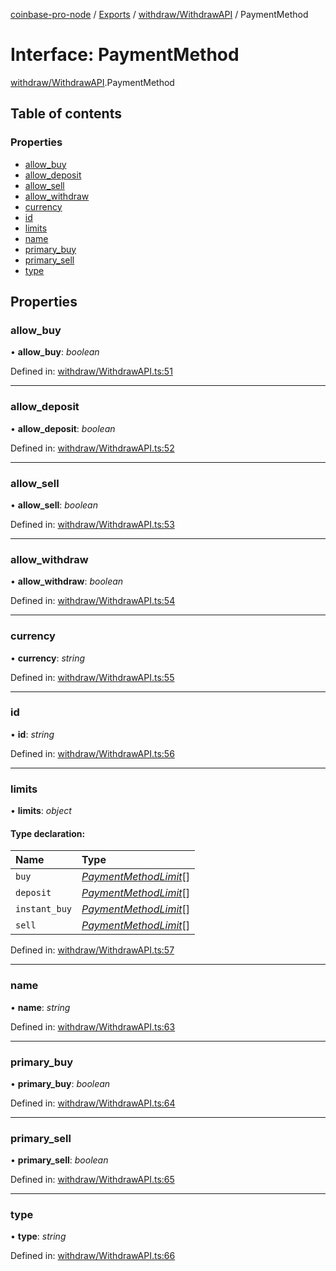 [coinbase-pro-node](../README.md) / [Exports](../modules.md) / [withdraw/WithdrawAPI](../modules/withdraw_withdrawapi.md) / PaymentMethod

# Interface: PaymentMethod

[withdraw/WithdrawAPI](../modules/withdraw_withdrawapi.md).PaymentMethod

## Table of contents

### Properties

- [allow_buy](withdraw_withdrawapi.paymentmethod.md#allow_buy)
- [allow_deposit](withdraw_withdrawapi.paymentmethod.md#allow_deposit)
- [allow_sell](withdraw_withdrawapi.paymentmethod.md#allow_sell)
- [allow_withdraw](withdraw_withdrawapi.paymentmethod.md#allow_withdraw)
- [currency](withdraw_withdrawapi.paymentmethod.md#currency)
- [id](withdraw_withdrawapi.paymentmethod.md#id)
- [limits](withdraw_withdrawapi.paymentmethod.md#limits)
- [name](withdraw_withdrawapi.paymentmethod.md#name)
- [primary_buy](withdraw_withdrawapi.paymentmethod.md#primary_buy)
- [primary_sell](withdraw_withdrawapi.paymentmethod.md#primary_sell)
- [type](withdraw_withdrawapi.paymentmethod.md#type)

## Properties

### allow_buy

• **allow_buy**: _boolean_

Defined in: [withdraw/WithdrawAPI.ts:51](https://github.com/bennycode/coinbase-pro-node/blob/845b71d/src/withdraw/WithdrawAPI.ts#L51)

---

### allow_deposit

• **allow_deposit**: _boolean_

Defined in: [withdraw/WithdrawAPI.ts:52](https://github.com/bennycode/coinbase-pro-node/blob/845b71d/src/withdraw/WithdrawAPI.ts#L52)

---

### allow_sell

• **allow_sell**: _boolean_

Defined in: [withdraw/WithdrawAPI.ts:53](https://github.com/bennycode/coinbase-pro-node/blob/845b71d/src/withdraw/WithdrawAPI.ts#L53)

---

### allow_withdraw

• **allow_withdraw**: _boolean_

Defined in: [withdraw/WithdrawAPI.ts:54](https://github.com/bennycode/coinbase-pro-node/blob/845b71d/src/withdraw/WithdrawAPI.ts#L54)

---

### currency

• **currency**: _string_

Defined in: [withdraw/WithdrawAPI.ts:55](https://github.com/bennycode/coinbase-pro-node/blob/845b71d/src/withdraw/WithdrawAPI.ts#L55)

---

### id

• **id**: _string_

Defined in: [withdraw/WithdrawAPI.ts:56](https://github.com/bennycode/coinbase-pro-node/blob/845b71d/src/withdraw/WithdrawAPI.ts#L56)

---

### limits

• **limits**: _object_

#### Type declaration:

| Name          | Type                                                                 |
| :------------ | :------------------------------------------------------------------- |
| `buy`         | [_PaymentMethodLimit_](withdraw_withdrawapi.paymentmethodlimit.md)[] |
| `deposit`     | [_PaymentMethodLimit_](withdraw_withdrawapi.paymentmethodlimit.md)[] |
| `instant_buy` | [_PaymentMethodLimit_](withdraw_withdrawapi.paymentmethodlimit.md)[] |
| `sell`        | [_PaymentMethodLimit_](withdraw_withdrawapi.paymentmethodlimit.md)[] |

Defined in: [withdraw/WithdrawAPI.ts:57](https://github.com/bennycode/coinbase-pro-node/blob/845b71d/src/withdraw/WithdrawAPI.ts#L57)

---

### name

• **name**: _string_

Defined in: [withdraw/WithdrawAPI.ts:63](https://github.com/bennycode/coinbase-pro-node/blob/845b71d/src/withdraw/WithdrawAPI.ts#L63)

---

### primary_buy

• **primary_buy**: _boolean_

Defined in: [withdraw/WithdrawAPI.ts:64](https://github.com/bennycode/coinbase-pro-node/blob/845b71d/src/withdraw/WithdrawAPI.ts#L64)

---

### primary_sell

• **primary_sell**: _boolean_

Defined in: [withdraw/WithdrawAPI.ts:65](https://github.com/bennycode/coinbase-pro-node/blob/845b71d/src/withdraw/WithdrawAPI.ts#L65)

---

### type

• **type**: _string_

Defined in: [withdraw/WithdrawAPI.ts:66](https://github.com/bennycode/coinbase-pro-node/blob/845b71d/src/withdraw/WithdrawAPI.ts#L66)
